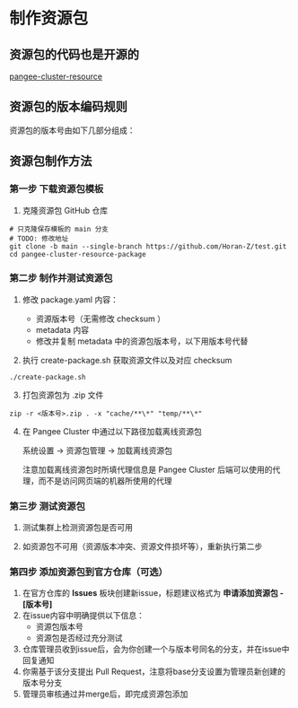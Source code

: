 ---
---

# 制作资源包

## 资源包的代码也是开源的

[pangee-cluster-resource](https://github.com/opencmit/pangee-cluster-resource)

## 资源包的版本编码规则

资源包的版本号由如下几部分组成：

## 资源包制作方法

### 第一步 下载资源包模板

1. 克隆资源包 GitHub 仓库

```shell
# 只克隆保存模板的 main 分支
# TODO: 修改地址
git clone -b main --single-branch https://github.com/Horan-Z/test.git
cd pangee-cluster-resource-package
```

### 第二步 制作并测试资源包

1. 修改 package.yaml 内容：
   * 资源版本号（无需修改 checksum ）
   * metadata 内容
   * 修改并复制 metadata 中的资源包版本号，以下用版本号代替

2. 执行 create-package.sh 获取资源文件以及对应 checksum

```shell
./create-package.sh
```

3. 打包资源包为 .zip 文件
```shell
zip -r <版本号>.zip . -x "cache/**\*" "temp/**\*"
```

4. 在 Pangee Cluster 中通过以下路径加载离线资源包

   系统设置 -> 资源包管理 -> 加载离线资源包

   注意加载离线资源包时所填代理信息是 Pangee Cluster 后端可以使用的代理，而不是访问网页端的机器所使用的代理

### 第三步 测试资源包
1. 测试集群上检测资源包是否可用

2. 如资源包不可用（资源版本冲突、资源文件损坏等），重新执行第二步

### 第四步 添加资源包到官方仓库（可选）

1. 在官方仓库的 **Issues** 板块创建新issue，标题建议格式为 **申请添加资源包 - [版本号]**
2. 在issue内容中明确提供以下信息：
   - 资源包版本号
   - 资源包是否经过充分测试
3. 仓库管理员收到issue后，会为你创建一个与版本号同名的分支，并在issue中回复通知
4. 你需基于该分支提出 Pull Request，注意将base分支设置为管理员新创建的版本号分支
5. 管理员审核通过并merge后，即完成资源包添加